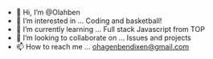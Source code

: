 - 👋 Hi, I’m @Olahben
- 👀 I’m interested in ... Coding and basketball!
- 🌱 I’m currently learning ... Full stack Javascript from TOP
- 💞️ I’m looking to collaborate on ... Issues and projects
- 📫 How to reach me ... ohagenbendixen@gmail.com

<!---
Olahben/Olahben is a ✨ special ✨ repository because its `README.md` (this file) appears on your GitHub profile.
You can click the Preview link to take a look at your changes.
--->
